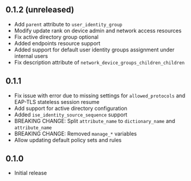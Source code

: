 ## 0.1.2 (unreleased)

- Add `parent` attribute to `user_identity_group`
- Modify update rank on device admin and network access resources
- Fix active directory group optional
- Added endpoints resource support
- Added support for default user identity groups assignment under internal users
- Fix description attribute of `network_device_groups_children_children`

## 0.1.1

- Fix issue with error due to missing settings for `allowed_protocols` and EAP-TLS stateless session resume
- Add support for active directory configuration
- Added `ise_identity_source_sequence` support
- BREAKING CHANGE: Split `attribute_name` to `dictionary_name` and `attribute_name`
- BREAKING CHANGE: Removed `manage_*` variables
- Allow updating default policy sets and rules

## 0.1.0

- Initial release
